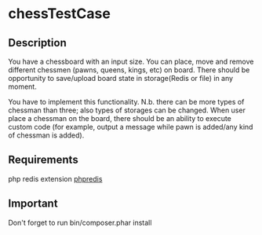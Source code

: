 # chessTestCase

## Description 

You have a chessboard with an input size. You can place, move and remove different chessmen (pawns, queens, kings, etc) on board. There should be opportunity to save/upload board state in storage(Redis or file) in any moment.

You have to implement this functionality. N.b. there can be more types of chessman than three; also types of storages can be changed. When user place a chessman on the board, there should be an ability to execute custom code (for example, output a message while pawn is added/any kind of chessman is added).
## Requirements

php redis extension [phpredis](https://github.com/phpredis/phpredis) 

## Important

Don't forget to run bin/composer.phar install
